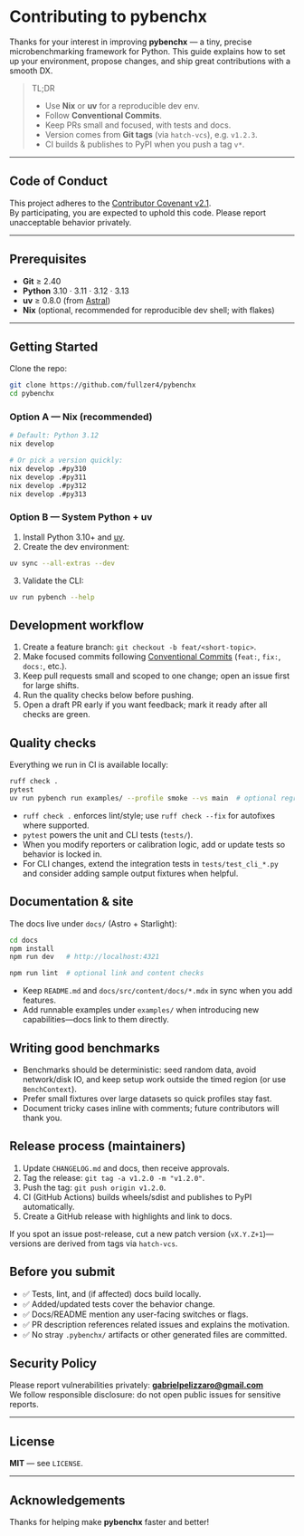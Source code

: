# Contributing to **pybenchx**

Thanks for your interest in improving **pybenchx** — a tiny, precise microbenchmarking framework for Python. This guide explains how to set up your environment, propose changes, and ship great contributions with a smooth DX.

> TL;DR
> - Use **Nix** or **uv** for a reproducible dev env.
> - Follow **Conventional Commits**.
> - Keep PRs small and focused, with tests and docs.
> - Version comes from **Git tags** (via `hatch-vcs`), e.g. `v1.2.3`.
> - CI builds & publishes to PyPI when you push a tag `v*`.

---

## Code of Conduct

This project adheres to the [Contributor Covenant v2.1](https://www.contributor-covenant.org/version/2/1/code_of_conduct/).  
By participating, you are expected to uphold this code. Please report unacceptable behavior privately.

---

## Prerequisites

- **Git** ≥ 2.40
- **Python** 3.10 · 3.11 · 3.12 · 3.13
- **uv** ≥ 0.8.0 (from [Astral](https://docs.astral.sh/uv/))
- **Nix** (optional, recommended for reproducible dev shell; with flakes)

---

## Getting Started

Clone the repo:
```bash
git clone https://github.com/fullzer4/pybenchx
cd pybenchx
```

### Option A — Nix (recommended)

```bash
# Default: Python 3.12
nix develop

# Or pick a version quickly:
nix develop .#py310
nix develop .#py311
nix develop .#py312
nix develop .#py313
```

### Option B — System Python + uv

1) Install Python 3.10+ and [uv](https://docs.astral.sh/uv/).  
2) Create the dev environment:
```bash
uv sync --all-extras --dev
```
3) Validate the CLI:
```bash
uv run pybench --help
```

## Development workflow

1. Create a feature branch: `git checkout -b feat/<short-topic>`.
2. Make focused commits following [Conventional Commits](https://www.conventionalcommits.org/en/v1.0.0/) (`feat:`, `fix:`, `docs:`, etc.).
3. Keep pull requests small and scoped to one change; open an issue first for large shifts.
4. Run the quality checks below before pushing.
5. Open a draft PR early if you want feedback; mark it ready after all checks are green.

## Quality checks

Everything we run in CI is available locally:

```bash
ruff check .
pytest
uv run pybench run examples/ --profile smoke --vs main  # optional regression sniff test
```

- `ruff check .` enforces lint/style; use `ruff check --fix` for autofixes where supported.
- `pytest` powers the unit and CLI tests (`tests/`).
- When you modify reporters or calibration logic, add or update tests so behavior is locked in.
- For CLI changes, extend the integration tests in `tests/test_cli_*.py` and consider adding sample output fixtures when helpful.

## Documentation & site

The docs live under `docs/` (Astro + Starlight):

```bash
cd docs
npm install
npm run dev   # http://localhost:4321

npm run lint  # optional link and content checks
```

- Keep `README.md` and `docs/src/content/docs/*.mdx` in sync when you add features.
- Add runnable examples under `examples/` when introducing new capabilities—docs link to them directly.

## Writing good benchmarks

- Benchmarks should be deterministic: seed random data, avoid network/disk IO, and keep setup work outside the timed region (or use `BenchContext`).
- Prefer small fixtures over large datasets so quick profiles stay fast.
- Document tricky cases inline with comments; future contributors will thank you.

## Release process (maintainers)

1. Update `CHANGELOG.md` and docs, then receive approvals.
2. Tag the release: `git tag -a v1.2.0 -m "v1.2.0"`.
3. Push the tag: `git push origin v1.2.0`.
4. CI (GitHub Actions) builds wheels/sdist and publishes to PyPI automatically.
5. Create a GitHub release with highlights and link to docs.

If you spot an issue post-release, cut a new patch version (`vX.Y.Z+1`)—versions are derived from tags via `hatch-vcs`.

## Before you submit

- ✅ Tests, lint, and (if affected) docs build locally.
- ✅ Added/updated tests cover the behavior change.
- ✅ Docs/README mention any user-facing switches or flags.
- ✅ PR description references related issues and explains the motivation.
- ✅ No stray `.pybenchx/` artifacts or other generated files are committed.

## Security Policy

Please report vulnerabilities privately: **gabrielpelizzaro@gmail.com**  
We follow responsible disclosure: do not open public issues for sensitive reports.

---

## License

**MIT** — see `LICENSE`.

---

## Acknowledgements

Thanks for helping make **pybenchx** faster and better!
